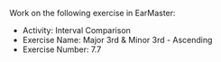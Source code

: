 Work on the following exercise in EarMaster:
- Activity: Interval Comparison
- Exercise Name: Major 3rd & Minor 3rd - Ascending
- Exercise Number: 7.7
